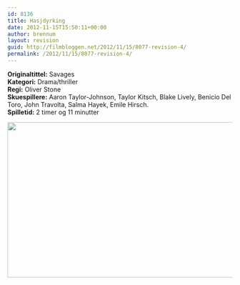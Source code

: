 ```yaml
---
id: 8136
title: Hasjdyrking
date: 2012-11-15T15:50:11+00:00
author: brennum
layout: revision
guid: http://filmbloggen.net/2012/11/15/8077-revision-4/
permalink: /2012/11/15/8077-revision-4/
---
```

**Originaltittel:** Savages  
**Kategori:** Drama/thriller  
**Regi:** Oliver Stone  
**Skuespillere:** Aaron Taylor-Johnson, Taylor Kitsch, Blake Lively, Benicio Del Toro, John Travolta, Salma Hayek, Emile Hirsch.  
**Spilletid:** 2 timer og 11 minutter

<a href="http://filmbloggen.net/?attachment_id=8133" rel="attachment wp-att-8133"><img class="alignnone size-large wp-image-8133" src="http://filmbloggen.net/wp-content/uploads//2012/11/Savages-bilde-2-620x348.jpg" alt="" width="620" height="348" /></a>